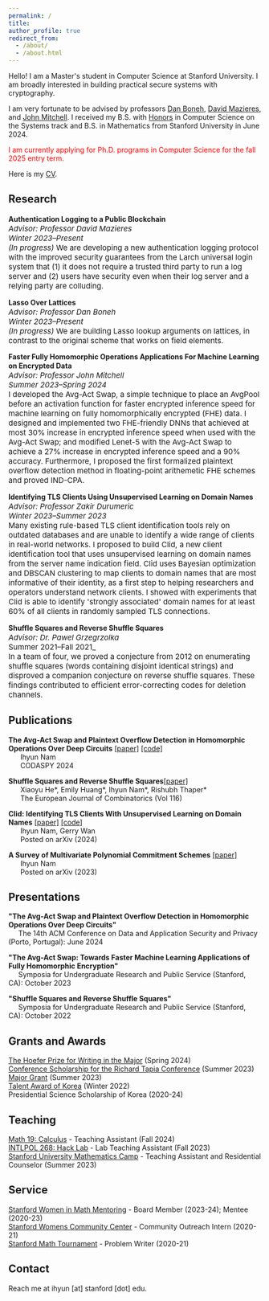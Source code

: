 ```yaml
---
permalink: /
title: 
author_profile: true
redirect_from:
  - /about/
  - /about.html
---
```


Hello! I am a Master's student in Computer Science at Stanford University. I am broadly interested in building practical secure systems with cryptography.

I am very fortunate to be advised by professors [Dan Boneh](https://crypto.stanford.edu/~dabo/), [David Mazieres](https://www.scs.stanford.edu/~dm/), and [John Mitchell](https://theory.stanford.edu/people/jcm/). I received my B.S. with [Honors](/files/honors.pdf) in Computer Science on the Systems track and B.S. in Mathematics from Stanford University in June 2024.

<span style="color: red;">I am currently applying for Ph.D. programs in Computer Science for the fall 2025 entry term.</span>

Here is my [CV](/files/cv.pdf).

Research
------
**Authentication Logging to a Public Blockchain**
<span style="font-size: 15px;"><br>_Advisor: Professor David Mazieres_
<br>_Winter 2023–Present_
<br>_(In progress)_ We are developing a new authentication logging protocol with the improved security guarantees from the Larch universal login system that (1) it does not require a trusted third party to run a log server and (2) users have security even when their log server and a relying party are colluding.</span>

**Lasso Over Lattices**
<span style="font-size: 15px;"><br>_Advisor: Professor Dan Boneh_
<br>_Winter 2023–Present_
<br>_(In progress)_ We are building Lasso lookup arguments on lattices, in contrast to the original scheme that works on field elements.</span>

**Faster Fully Homomorphic Operations Applications For Machine Learning on Encrypted Data**
<span style="font-size: 15px;"><br>_Advisor: Professor John Mitchell_
<br>_Summer 2023–Spring 2024_
<br>I developed the Avg-Act Swap, a simple technique to place an AvgPool before an activation function for faster encrypted inference speed for machine learning on fully homomorphically encrypted (FHE) data. I designed and implemented two FHE-friendly DNNs that achieved at most 30% increase in encrypted inference speed when used with the Avg-Act Swap; and modified Lenet-5 with the Avg-Act Swap to achieve a 27% increase in encrypted inference speed and a 90% accuracy. Furthermore, I proposed the first formalized plaintext overflow detection method in floating-point arithemetic FHE schemes and proved IND-CPA.</span>

**Identifying TLS Clients Using Unsupervised Learning on Domain Names**
<span style="font-size: 15px;"><br>_Advisor: Professor Zakir Durumeric_
<br>_Winter 2023–Summer 2023_
<br>Many existing rule-based TLS client identification tools rely on outdated databases and are unable to identify a wide range of clients in real-world networks. I proposed to build Clid, a new client identification tool that uses unsupervised learning on domain names from the server name indication field. Clid uses Bayesian optimization and DBSCAN clustering to map clients to domain names that are most informative of their identity, as a first step to helping researchers and operators understand network clients. I showed with experiments that Clid is able to identify 'strongly associated' domain names for at least 60% of all clients in randomly sampled TLS connections.</span>

**Shuffle Squares and Reverse Shuffle Squares**
<span style="font-size: 15px;"><br>_Advisor: Dr. Pawel Grzegrzolka_
<br>Summer 2021–Fall 2021_
<br>In a team of four, we proved a conjecture from 2012 on enumerating shuffle squares (words containing disjoint identical strings) and disproved a companion conjecture on reverse shuffle squares. These findings contributed to efficient error-correcting codes for deletion channels.</span>

Publications
------
**The Avg-Act Swap and Plaintext Overflow Detection in Homomorphic Operations Over Deep Circuits** [[paper]](https://dl.acm.org/doi/pdf/10.1145/3626232.3653277) [[code]](https://github.com/ihyunnam/Avg-Act-Swap)
<br>&nbsp;&nbsp;&nbsp;&nbsp;&nbsp; Ihyun Nam
<br>&nbsp;&nbsp;&nbsp;&nbsp;&nbsp; CODASPY 2024

**Shuffle Squares and Reverse Shuffle Squares**[[paper]](https://pdf.sciencedirectassets.com/272420/1-s2.0-S0195669823X00079/1-s2.0-S0195669823002019/main.pdf?X-Amz-Security-Token=IQoJb3JpZ2luX2VjEID%2F%2F%2F%2F%2F%2F%2F%2F%2F%2FwEaCXVzLWVhc3QtMSJHMEUCID0bKPQNxvp94mwkosn%2F7rx8sDLuXQaFqkhfXXJXAg6sAiEAgIemgjCp8TeWTcGID9ZdP%2FhO9SrPjSg8dzgeUwTy4LwquwUIyf%2F%2F%2F%2F%2F%2F%2F%2F%2F%2FARAFGgwwNTkwMDM1NDY4NjUiDNRI012SD7tos9i7CiqPBStFTwRjGH5zUKgB1cBnbqsuv53Zg3gxrVx7hjM9zJkpAlm%2F%2BUk8eABasvbf3ZKjVW9JfilYXyw4AW1cNiZ06kY%2FsCb2aPb4tVqX9ZzgOLzC3ZzAnPn2XXyDv1y%2FIYuUUWn9vtVuSYMbPfiOYtrbVKeaWRjF%2FslbDtnyJPSQhrrrw068KKvmLmdR4tUuDA96haR2d3KnPfGZ%2BI4czOAXe19hUUhIbLXYZnbs2%2BFRi1vVYEVVCc78jXGGGca1NCBxYkymYsyvlNCrzA8HD%2Fhd39vfnyExta7Mr%2B3VTtks3QvCsShpPW%2F5XsIGC7uZSNPXTItb0R8vk1ACbX0G3hRWUorQXAef4NzMhBlvua%2BQ9vduU4HJfJXiwwJ5FqUQC0TSRAio6%2Fy0Eu187JOa0OpqPhWbDE9lg6Oke5eQGkiWSmAaM55sarmVyktjIzBtlC5RE%2BQfFP7yAmDg6TCc2xszaol9tpC73CGmWrFCOdnK5nSjKt4%2Fidg%2B8yfIqlZnC%2FUEq9mg9W5QQqHoYQuK60QRquveXQGGTv7bbF9eOYFw9wbUeiL4M%2B%2BuV8oCY%2Bi38GZ316kzmcNmVak2vXQ3yucntsWj9mW4d46ZRyIeqADUZoE08H87Ov%2BgBy5IjXxG0kB7NJ4iSIwsVauy89SDAiqFUtFqlDgJe0K4dv6yX8WPSDJsm6FsFs4kapGW2u0oLSLuceTHiHvQq3z1EVXAEdBRHaFxEG57lfF%2BR%2FrF0JaZhmxCQyIrFH%2BNmDUwema69ZUwkzJcs0nLNI7antAYHIsEwkWkbmdDmy0esSTH2ggc7RlNsczyuc0R0CfWCY1S45h70lXG4TY9hWNvarizW1zXfsjtcQBiq0DOWKej%2Fy8SqMww2d78twY6sQFLrRBFL%2B1WbDt0LVBx0TB%2B8pwuOKPkqLb%2BwzP28OTGHw2DvHM15t8CDgKVajbedte0tyKpbDWgLmRfzou8J0%2B9Sz3vUAw1YzbxWmvA28G12fHlSkZhT8v67yRHq%2BVUHeFw6ZH6eKvkFN%2B%2FzZv%2BSsWFr7CfVwfjEvwLCsXsxFY2ymWwFCxifp4675dJ2vqpvljpBoqoCbAWYh1pbL9YRjx0cySz%2Bfy%2BombnOhkxXNuMOdg%3D&X-Amz-Algorithm=AWS4-HMAC-SHA256&X-Amz-Date=20241004T005649Z&X-Amz-SignedHeaders=host&X-Amz-Expires=300&X-Amz-Credential=ASIAQ3PHCVTYSIRJC5A2%2F20241004%2Fus-east-1%2Fs3%2Faws4_request&X-Amz-Signature=b99419d4c139f49d976d20301983bf724ae0e78b169ab8a96df421f6f0afd9ea&hash=bc2c052aeb7171d4467a60aec96cd1e75557dd780666fb2fcb353270f6ba7f9d&host=68042c943591013ac2b2430a89b270f6af2c76d8dfd086a07176afe7c76c2c61&pii=S0195669823002019&tid=spdf-2d06e26e-bea6-4448-8cec-27a3162605aa&sid=c0d810a07f18b9460788338-69cdd54e306agxrqa&type=client&tsoh=d3d3LnNjaWVuY2VkaXJlY3QuY29t&ua=10145d06035156540b03&rr=8cd136da6b72cf2f&cc=us)
<br>&nbsp;&nbsp;&nbsp;&nbsp;&nbsp; Xiaoyu He*, Emily Huang*, Ihyun Nam*, Rishubh Thaper*
<br>&nbsp;&nbsp;&nbsp;&nbsp;&nbsp; The European Journal of Combinatorics (Vol 116)

**Clid: Identifying TLS Clients With Unsupervised Learning on Domain Names** [[paper]](https://arxiv.org/pdf/2410.02040) [[code]](https://github.com/ihyunnam/clid)
<br>&nbsp;&nbsp;&nbsp;&nbsp;&nbsp; Ihyun Nam, Gerry Wan
<br>&nbsp;&nbsp;&nbsp;&nbsp;&nbsp; Posted on arXiv (2024)

**A Survey of Multivariate Polynomial Commitment Schemes** [[paper]](https://arxiv.org/pdf/2306.11383)
<br>&nbsp;&nbsp;&nbsp;&nbsp;&nbsp; Ihyun Nam
<br>&nbsp;&nbsp;&nbsp;&nbsp;&nbsp; Posted on arXiv (2023)

Presentations
------
<b>"The Avg-Act Swap and Plaintext Overflow Detection in Homomorphic Operations Over Deep Circuits"</b>
<br>&nbsp;&nbsp;&nbsp;&nbsp;&nbsp;The 14th ACM Conference on Data and Application Security and Privacy (Porto, Portugal): June 2024

<b>"The Avg-Act Swap: Towards Faster Machine Learning Applications of Fully Homomorphic Encryption"</b>
<br>&nbsp;&nbsp;&nbsp;&nbsp;&nbsp;Symposia for Undergraduate Research and Public Service (Stanford, CA): October 2023

<b>"Shuffle Squares and Reverse Shuffle Squares"</b>
<br>&nbsp;&nbsp;&nbsp;&nbsp;&nbsp;Symposia for Undergraduate Research and Public Service (Stanford, CA): October 2022

Grants and Awards
------
[The Hoefer Prize for Writing in the Major](https://pwr.stanford.edu/hoefer-prize-essays-archive) (Spring 2024)
<br>[Conference Scholarship for the Richard Tapia Conference](https://tapiaconference.cmd-it.org/) (Summer 2023)
<br>[Major Grant](https://undergradresearch.stanford.edu/fund-your-project/explore-student-grants/major) (Summer 2023)
<br>[Talent Award of Korea](https://en.wikipedia.org/wiki/Talent_Award_of_Korea) (Winter 2022)
<br>Presidential Science Scholarship of Korea (2020-24)

Teaching
------
[Math 19: Calculus](https://explorecourses.stanford.edu/search?q=MATH19) - Teaching Assistant (Fall 2024)
<br>[INTLPOL 268: Hack Lab](https://explorecourses.stanford.edu/search?view=catalog&filter-coursestatus-Active=on&page=0&catalog=&q=INTLPOL%20268%3A%20Hack%20Lab%3A%20Introduction%20to%20Cybersecurity&collapse=) - Lab Teaching Assistant (Fall 2023)
<br>[Stanford University Mathematics Camp](https://sumac.spcs.stanford.edu/) - Teaching Assistant and Residential Counselor (Summer 2023)

Service
------
[Stanford Women in Math Mentoring](https://swimm.stanford.edu/) - Board Member (2023-24); Mentee (2020-23)
<br>[Stanford Womens Community Center](https://wcc.stanford.edu/) - Community Outreach Intern (2020-21)
<br>[Stanford Math Tournament](https://sumo.stanford.edu/smt.html) - Problem Writer (2020-21)

Contact
------
Reach me at ihyun [at] stanford [dot] edu.
